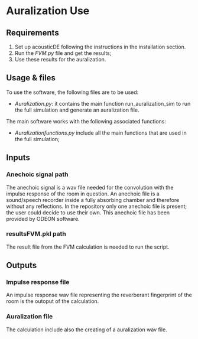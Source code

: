 # Auralization Use

## Requirements
1. Set up acousticDE following the instructions in the installation section. 
3. Run the _FVM.py_ file and get the results;
4. Use these results for the auralization.

## Usage & files
To use the software, the following files are to be used:
- _Auralization.py_: it contains the main function run_auralization_sim to run the full simulation and generate an auralization file.

The main software works with the following associated functions:
+ _Auralizationfunctions.py_ include all the main functions that are used in the full simulation;


## Inputs

### Anechoic signal path
The anechoic signal is a wav file needed for the convolution with the impulse response of the room in question. An anechoic file is a sound/speech recorder inside a fully absorbing chamber and therefore without any reflections. In the repository only one anechoic file is present; the user could decide to use their own. This anechoic file has been provided by ODEON software.

### resultsFVM.pkl path
The result file from the FVM calculation is needed to run the script. 

## Outputs

### Impulse response file
An impulse response wav file representing the reverberant fingerprint of the room is the outoput of the calculation.

### Auralization file
The calculation include also the creating of a auralization wav file.
